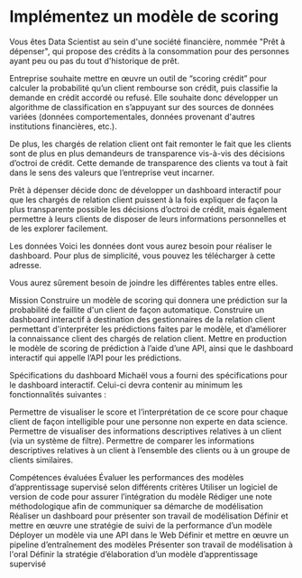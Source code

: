 # Implémentez un modèle de scoring

Vous êtes Data Scientist au sein d'une société financière, nommée "Prêt à dépenser", qui propose des crédits à la consommation pour des personnes ayant peu ou pas du tout d'historique de prêt.

Entreprise souhaite mettre en œuvre un outil de “scoring crédit” pour calculer la probabilité qu’un client rembourse son crédit, puis classifie la demande en crédit accordé ou refusé. Elle souhaite donc développer un algorithme de classification en s’appuyant sur des sources de données variées (données comportementales, données provenant d'autres institutions financières, etc.).

De plus, les chargés de relation client ont fait remonter le fait que les clients sont de plus en plus demandeurs de transparence vis-à-vis des décisions d’octroi de crédit. Cette demande de transparence des clients va tout à fait dans le sens des valeurs que l’entreprise veut incarner.

Prêt à dépenser décide donc de développer un dashboard interactif pour que les chargés de relation client puissent à la fois expliquer de façon la plus transparente possible les décisions d’octroi de crédit, mais également permettre à leurs clients de disposer de leurs informations personnelles et de les explorer facilement. 

Les données
Voici les données dont vous aurez besoin pour réaliser le dashboard. Pour plus de simplicité, vous pouvez les télécharger à cette adresse.

Vous aurez sûrement besoin de joindre les différentes tables entre elles.

Mission
Construire un modèle de scoring qui donnera une prédiction sur la probabilité de faillite d'un client de façon automatique.
Construire un dashboard interactif à destination des gestionnaires de la relation client permettant d'interpréter les prédictions faites par le modèle, et d’améliorer la connaissance client des chargés de relation client.
Mettre en production le modèle de scoring de prédiction à l’aide d’une API, ainsi que le dashboard interactif qui appelle l’API pour les prédictions.

Spécifications du dashboard
Michaël vous a fourni des spécifications pour le dashboard interactif. Celui-ci devra contenir au minimum les fonctionnalités suivantes :

Permettre de visualiser le score et l’interprétation de ce score pour chaque client de façon intelligible pour une personne non experte en data science.
Permettre de visualiser des informations descriptives relatives à un client (via un système de filtre).
Permettre de comparer les informations descriptives relatives à un client à l’ensemble des clients ou à un groupe de clients similaires.


Compétences évaluées
Évaluer les performances des modèles d’apprentissage supervisé selon différents critères
Utiliser un logiciel de version de code pour assurer l’intégration du modèle
Rédiger une note méthodologique afin de communiquer sa démarche de modélisation
Réaliser un dashboard pour présenter son travail de modélisation
Définir et mettre en œuvre une stratégie de suivi de la performance d’un modèle
Déployer un modèle via une API dans le Web
Définir et mettre en œuvre un pipeline d’entraînement des modèles
Présenter son travail de modélisation à l'oral
Définir la stratégie d’élaboration d’un modèle d’apprentissage supervisé

